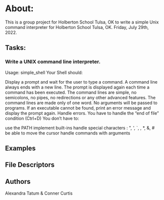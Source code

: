 # About:
This is a group project for Holberton School Tulsa, OK to write a simple Unix command interpreter for Holberton School Tulsa, OK. Friday, July 29th, 2022.

## Tasks:
### Write a UNIX command line interpreter.

Usage: simple_shell
Your Shell should:

Display a prompt and wait for the user to type a command. A command line always ends with a new line.
The prompt is displayed again each time a command has been executed.
The command lines are simple, no semicolons, no pipes, no redirections or any other advanced features.
The command lines are made only of one word. No arguments will be passed to programs.
If an executable cannot be found, print an error message and display the prompt again.
Handle errors.
You have to handle the “end of file” condition (Ctrl+D)
You don’t have to:

use the PATH
implement built-ins
handle special characters : ", ', `, \, *, &, #
be able to move the cursor
handle commands with arguments

## Examples

## File Descriptors

## Authors
Alexandra Tatum & Conner Curtis
